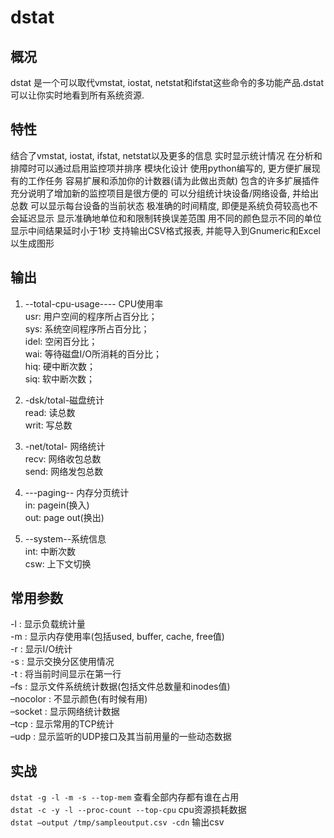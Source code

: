 # dstat

## 概况

dstat 是一个可以取代vmstat, iostat, netstat和ifstat这些命令的多功能产品.dstat可以让你实时地看到所有系统资源.

## 特性

结合了vmstat, iostat, ifstat, netstat以及更多的信息
实时显示统计情况
在分析和排障时可以通过启用监控项并排序
模块化设计
使用python编写的, 更方便扩展现有的工作任务
容易扩展和添加你的计数器(请为此做出贡献)
包含的许多扩展插件充分说明了增加新的监控项目是很方便的
可以分组统计块设备/网络设备, 并给出总数
可以显示每台设备的当前状态
极准确的时间精度, 即便是系统负荷较高也不会延迟显示
显示准确地单位和和限制转换误差范围
用不同的颜色显示不同的单位
显示中间结果延时小于1秒
支持输出CSV格式报表, 并能导入到Gnumeric和Excel以生成图形

## 输出

1. --total-cpu-usage---- CPU使用率  
usr: 用户空间的程序所占百分比；  
sys: 系统空间程序所占百分比；  
idel: 空闲百分比；  
wai: 等待磁盘I/O所消耗的百分比；  
hiq: 硬中断次数；  
siq: 软中断次数；  

2. -dsk/total-磁盘统计  
read: 读总数  
writ: 写总数  

3. -net/total- 网络统计  
recv: 网络收包总数  
send: 网络发包总数  

4. ---paging-- 内存分页统计  
in:  pagein(换入)  
out: page out(换出)  

5. --system--系统信息  
int: 中断次数  
csw: 上下文切换  

## 常用参数

-l : 显示负载统计量  
-m : 显示内存使用率(包括used, buffer, cache, free值)  
-r : 显示I/O统计  
-s : 显示交换分区使用情况  
-t : 将当前时间显示在第一行  
–fs : 显示文件系统统计数据(包括文件总数量和inodes值)  
–nocolor : 不显示颜色(有时候有用)  
–socket : 显示网络统计数据  
–tcp : 显示常用的TCP统计  
–udp : 显示监听的UDP接口及其当前用量的一些动态数据  

## 实战

`dstat -g -l -m -s --top-mem` 查看全部内存都有谁在占用  
`dstat -c -y -l --proc-count --top-cpu` cpu资源损耗数据  
`dstat –output /tmp/sampleoutput.csv -cdn` 输出csv  
